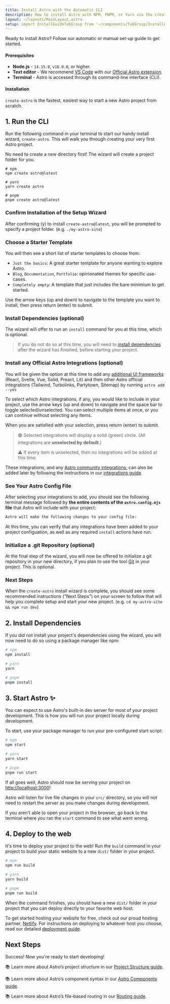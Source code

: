 ```yaml
---
title: Install Astro with the Automatic CLI
description: How to install Astro with NPM, PNPM, or Yarn via the create-astro CLI tool.
layout: ~/layouts/MainLayout.astro
setup: import InstallGuideTabGroup from '~/components/TabGroup/InstallGuideTabGroup.astro';
---
```

Ready to install Astro? Follow our automatic or manual set-up guide to get started.

#### Prerequisites

- **Node.js** - `14.15.0`, `v16.0.0`, or higher.
- **Text editor** - We recommend [VS Code](https://code.visualstudio.com/) with our [Official Astro extension](https://marketplace.visualstudio.com/items?itemName=astro-build.astro-vscode).
- **Terminal** - Astro is accessed through its command-line interface (CLI).

<InstallGuideTabGroup />

#### Installation

`create-astro` is the fastest, easiest way to start a new Astro project from scratch.

## 1. Run the CLI

Run the following command in your terminal to start our handy install wizard, `create-astro`. This will walk you through creating your very first Astro project.

No need to create a new directory first! The wizard will create a project folder for you.

```shell
# npm
npm create astro@latest

# yarn
yarn create astro

# pnpm
pnpm create astro@latest
```

### Confirm Installation of the Setup Wizard

After confirming (y) to install `create-astro@latest`, you will be prompted to specify a project folder. (e.g. `./my-astro-site`)

### Choose a Starter Template
You will then see a short list of starter templates to choose from: 
- `Just the basics`: A great starter template for anyone wanting to explore Astro.
- `Blog`, `Documentation`, `Portfolio`: opinionated themes for specific use-cases.
- `Completely empty`: A template that just includes the bare minimium to get started.

Use the arrow keys (up and down) to navigate to the template you want to install, then press return (enter) to submit.

### Install Dependencies (optional)
The wizard will offer to run an `install` command for you at this time, which is optional.

> If you do not do so at this time, you will need to [install dependencies](/en/install/auto#2-install-dependencies) after the wizard has finished, before starting your project.

### Install any Official Astro Integrations (optional)
You will be given the option at this time to add any [additional UI frameworks](/en/core-concepts/framework-components) (React, Svelte, Vue, Solid, Preact, Lit) and then other Astro official integrations (Tailwind, Turbolinks, Partytown, Sitemap) by running `astro add --yes`

To select which Astro integrations, if any, you would like to include in your project, use the arrow keys (up and down) to navigate and the space bar to toggle selected/unselected. You can select multiple items at once, or you can continue without selecting any items.


When you are satisfied with your selection, press return (enter) to submit. 

>🟢 Selected integrations will display a solid (green) circle. (All integrations are **unselected by default**.) 
>
>⚠️ If every item is unselected, then no integrations will be added at this time. 


These integrations, and any [Astro community integrations](https://astro.build/integrations), can also be added later by following the instructions in our [integrations guide](/en/guides/integrations-guide).

### See Your Astro Config File

After selecting your integrations to add, you should see the following terminal message followed by **the entire contents of the `astro.config.mjs` file** that Astro will include with your project:

```bash
Astro will make the following changes to your config file:
```

At this time, you can verify that any integrations have been added to your project configuation, as well as any required `install` actions have run.


### Initialize a .git Repository (optional)

At the final step of the wizard, you will now be offered to initialize a git repository in your new directory, if you plan to use the tool [Git](https://git-scm.com/) in your project. This is optional.

### Next Steps

When the `create-astro` install wizard is complete, you should see some recommended instructions ("Next Steps") on your screen to follow that will help you complete setup and start your new project. (e.g. `cd my-astro-site && npm run dev`)

## 2. Install Dependencies
 
If you did not install your project's dependencies using the wizard, you will now need to do so using a package manager like npm:

```bash
# npm
npm install

# yarn
yarn

# pnpm
pnpm install

```


## 3. Start Astro ✨

You can expect to use Astro's built-in dev server for most of your project development. This is how you will run your project locally during development. 

To start, use your package manager to run your pre-configured start script:

```bash
# npm
npm start

# yarn
yarn start

# pnpm
pnpm run start
```

If all goes well, Astro should now be serving your project on [http://localhost:3000](http://localhost:3000)! 

Astro will listen for live file changes in your `src/` directory, so you will not need to restart the server as you make changes during development.

If you aren't able to open your project in the browser, go back to the terminal where you ran the `start` command to see what went wrong.

## 4. Deploy to the web

It's time to deploy your project to the web! Run the `build` command in your project to build your static website to a new `dist/` folder in your project.

```bash
# npm
npm run build

# yarn
yarn build

# pnpm
pnpm run build
```

When the command finishes, you should have a new `dist/` folder in your project that you can deploy directly to your favorite web host. 

To get started hosting your website for free, check out our proud hosting partner, [Netlify](https://www.netlify.com/). For instructions on deploying to whatever host you choose, read our detailed [deployment guide](/en/guides/deploy).

## Next Steps

Success! Now you're ready to start developing!

📚 Learn more about Astro’s project structure in our [Project Structure guide](/en/core-concepts/project-structure).

📚 Learn more about Astro’s component syntax in our [Astro Components guide](/en/core-concepts/astro-components).

📚 Learn more about Astro’s file-based routing in our [Routing guide](/en/core-concepts/astro-pages).
